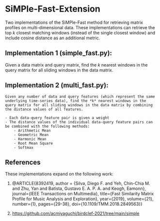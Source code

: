 # SiMPle-Fast-Extension
Two implementations of the SiMPle-Fast method for retrieving matrix profiles on multi-dimensional data. 
These implementations can retrieve the top *k* closest matching windows (instead of the single closest window) and include cosine distance as an additional metric.

## Implementation 1 (simple_fast.py):

  Given a data matrix and query matrix, find the *k* nearest windows in the query matrix for all sliding windows in the data matrix.

## Implementation 2 (multi_fast.py):

	Given any number of data and query features (which represent the same underlying time-series data), find the *k* nearest windows in the query matrix for all sliding windows in the data matrix by combining the distance values of all features. 
	
	- Each data-query feature pair is given a weight
	- The distance values of the individual data-query feature pairs can be combined with the following methods:
		- Arithmetic Mean
		- Geometric Mean
		- Harmonic Mean
		- Root Mean Square
		- Softmax

## References

These implementations expand on the following work:

1. 
	@ARTICLE{8392419,
 	author = {Silva, Diego F. and Yeh, Chin-Chia M. and Zhu, Yan and Batista, Gustavo E. A. P. A. and Keogh, Eamonn},
  	journal={IEEE Transactions on Multimedia}, 
  	title={Fast Similarity Matrix Profile for Music Analysis and Exploration}, 
 	year={2019},
  	volume={21},
  	number={1},
  	pages={29-38},
  	doi={10.1109/TMM.2018.2849563}}

   
2. https://github.com/acmiyaguchi/birdclef-2021/tree/main/simple
